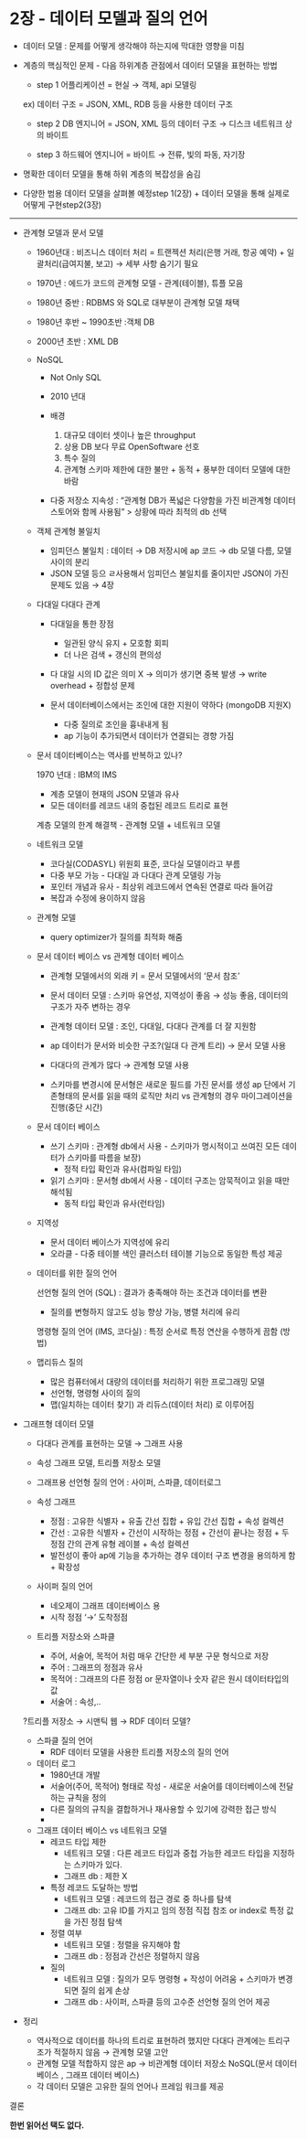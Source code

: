 # 2장 - 데이터 모델과 질의 언어

- 데이터 모델 : 문제를 어떻게 생각해야 하는지에 막대한 영향을 미침
- 계층의 핵심적인 문제 - 다음 하위계층 관점에서 데이터 모델을 표현하는 방법
    - step 1 어플리케이션 = 현실 → 객체, api 모델링
    
    ex) 데이터 구조 = JSON, XML, RDB 등을 사용한 데이터 구조
    
    - step 2 DB 엔지니어 = JSON, XML 등의 데이터 구조 → 디스크 네트워크 상의 바이트
    
    - step 3 하드웨어 엔지니어 = 바이트 → 전류, 빛의 파동, 자기장
    
- 명확한 데이터 모델을 통해 하위 계층의 복잡성을 숨김
- 다양한 범용 데이터 모델을 살펴볼 예정step 1(2장) + 데이터 모델을 통해 실제로 어떻게 구현step2(3장)

---

- 관계형 모델과 문서 모델
    - 1960년대 : 비즈니스 데이터 처리 = 트랜젝션 처리(은행 거래, 항공 예약) + 일괄처리(급여지불, 보고) → 세부 사항 숨기기 필요
    - 1970년 : 에드가 코드의 관계형 모델 - 관계(테이블), 튜플 모음
    - 1980년 중반 : RDBMS 와 SQL로 대부분이 관계형 모델 채택
    - 1980년 후반 ~ 1990초반 :객체 DB
    - 2000년 초반 : XML DB
    
    - NoSQL
        - Not Only SQL
        - 2010 년대
        - 배경
            1. 대규모 데이터 셋이나 높은 throughput
            2. 상용 DB 보다 무료 OpenSoftware 선호
            3. 특수 질의
            4. 관계형 스키마 제한에 대한 불만 + 동적 + 풍부한 데이터 모델에 대한 바람
        
        - 다중 저장소 지속성 : “관계형 DB가 폭넓은 다양함을 가진 비관계형 데이터 스토어와 함께 사용됨” > 상황에 따라 최적의 db 선택
        
    - 객체 관계형 불일치
        - 임피던스 불일치 : 데이터 → DB 저장시에 ap 코드 → db 모델 다름, 모델 사이의 분리
        - JSON 모델 등으 ㄹ사용해서 임피던스 불일치를 줄이지만 JSON이 가진 문제도 있음 → 4장
    
    - 다대일 다대다 관계
        - 다대일을 통한 장점
            - 일관된 양식 유지 + 모호함 회피
            - 더 나은 검색 + 갱신의 편의성
        - 다 대일 시의 ID 값은 의미 X → 의미가 생기면 중복 발생 → write overhead + 정합성 문제
        
        - 문서 데이터베이스에서는 조인에 대한 지원이 약하다 (mongoDB 지원X)
            - 다중 질의로 조인을 흉내내게 됨
            - ap 기능이 추가되면서 데이터가 연결되는 경향 가짐
            
    - 문서 데이터베이스는 역사를 반복하고 있나?
        
        1970 년대 : IBM의 IMS
        
        - 계층 모델이 현재의 JSON 모델과 유사
        - 모든 데이터를 레코드 내의 중첩된 레코드 트리로 표현
        
        계층 모델의 한계 해결책 - 관계형 모델 + 네트워크 모델
        
    
    - 네트워크 모델
        - 코다실(CODASYL) 위원회 표준, 코다실 모델이라고 부름
        - 다중 부모 가능 - 다대일 과 다대다 관계 모델링 가능
        - 포인터 개념과 유사 - 최상위 레코드에서 연속된 연결로 따라 들어감
        - 복잡과 수정에 용이하지 않음
    
    - 관계형 모델
        - query optimizer가 질의를 최적화 해줌
    
    - 문서 데이터 베이스 vs 관계형 데이터 베이스
        - 관계형 모델에서의 외래 키 = 문서 모델에서의 ‘문서 참조’
        
        - 문서 데이터 모델 : 스키마 유연성, 지역성이 좋음 → 성능 좋음, 데이터의 구조가 자주 변하는 경우
        - 관계형 데이터 모델 : 조인, 다대일, 다대다 관계를 더 잘 지원함
        
        - ap 데이터가 문서와 비슷한 구조?(일대 다 관계 트리) → 문서 모델 사용
        - 다대다의 관계가 많다 → 관계형 모델 사용
        
        - 스키마를 변경시에 문서형은 새로운 필드를 가진 문서를 생성 ap 단에서 기존형태의 문서를 읽을 때의 로직만 처리 vs 관계형의 경우 마이그레이션을 진행(중단 시간)
        
    - 문서 데이터 베이스
        - 쓰기 스키마 : 관계형 db에서 사용 - 스키마가 명시적이고 쓰여진 모든 데이터가 스키마를 따름을 보장)
            - 정적 타입 확인과 유사(컴파일 타임)
        - 읽기 스키마 : 문서형 db에서 사용 - 데이터 구조는 암묵적이고 읽을 때만 해석됨
            - 동적 타입 확인과 유사(런타임)
    
    - 지역성
        - 문서 데이터 베이스가 지역성에 유리
        - 오라클 - 다중 테이블 색인 클러스터 테이블 기능으로 동일한 특성 제공
    
    - 데이터를 위한 질의 언어
        
        선언형 질의 언어 (SQL) : 결과가 충족해야 하는 조건과 데이터를 변환
        
        - 질의를 변형하지 않고도 성능 향상 가능, 병렬 처리에 유리
        
        명령형 질의 언어 (IMS, 코다실) : 특정 순서로 특정 연산을 수행하게 끔함 (방법)
        
    
    - 맵리듀스 질의
        - 많은 컴퓨터에서 대량의 데이터를 처리하기 위한 프로그래밍 모델
        - 선언형, 명령형 사이의 질의
        - 맵(일치하는 데이터 찾기) 과 리듀스(데이터 처리) 로 이루어짐
    

- 그래프형 데이터 모델
    - 다대다 관계를 표현하는 모델 → 그래프 사용
    - 속성 그래프 모델, 트리플 저장소 모델
    - 그래프용 선언형 질의 언어 : 사이퍼, 스파클, 데이터로그
    
    - 속성 그래프
        - 정점 : 고유한 식별자 + 유출 간선 집합 + 유입 간선 집합 + 속성 컬렉션
        - 간선 : 고유한 식별자  + 간선이 시작하는 정점 + 간선이 끝나는 정점 + 두 정점 간의 관계 유형 레이블 + 속성 컬렉션
        - 발전성이 좋아 ap에 기능을 추가하는 경우 데이터 구조 변경을 용의하게 함 + 확장성
    
    - 사이퍼 질의 언어
        - 네오제이 그래프 데이터베이스 용
        - 시작 정점 ‘→’ 도착정점
        
    - 트리플 저장소와 스파클
        - 주어, 서술어, 목적어 처럼 매우 간단한 세 부분 구문 형식으로 저장
        - 주어 : 그래프의 정점과 유사
        - 목적어 : 그래프의 다른 정점 or 문자열이나 숫자 같은 원시 데이터타입의 값
        - 서술어 : 속성,..
    
    ?트리플 저장소 → 시맨틱 웹 → RDF 데이터 모델?
    
    - 스파클 질의 언어
        - RDF 데이터 모델을 사용한 트리플 저장소의 질의 언어
    - 데이터 로그
        - 1980년대 개발
        - 서술어(주어, 목적어) 형태로 작성 - 새로운 서술어를 데이터베이스에 전달하는 규칙을 정의
        - 다른 질의의 규칙을 결합하거나 재사용할 수 있기에 강력한 접근 방식
        - 
    - 그래프 데이터 베이스 vs 네트워크 모델
        - 레코드 타입 제한
            - 네트워크 모델 : 다른 레코드 타입과 중첩 가능한 레코드 타입을 지정하는 스키마가 있다.
            - 그래프 db : 제한 X
        - 특정 레코드 도달하는 방법
            - 네트워크 모델 : 레코드의 접근 경로 중 하나를 탐색
            - 그래프 db: 고유 ID를 가지고 임의 정점 직접 참조 or index로 특정 값을 가진 정점 탐색
        - 정렬 여부
            - 네트워크 모델 : 정렬을 유지해야 함
            - 그래프 db : 정점과 간선은 정렬하지 않음
        - 질의
            - 네트워크 모델 : 질의가 모두 명령형 + 작성이 어려움 + 스키마가 변경되면 질의 쉽게 손상
            - 그래프 db : 사이퍼, 스파클 등의 고수준 선언형 질의 언어 제공
    

- 정리
    - 역사적으로 데이터를 하나의 트리로 표현하려 했지만 다대다 관계에는 트리구조가 적절하지 않음 → 관계형 모델 고안
    - 관계형 모델 적합하지 않은 ap → 비관계형 데이터 저장소 NoSQL(문서 데이터 베이스 , 그래프 데이터 베이스)
    - 각 데이터 모델은 고유한 질의 언어나 프레임 워크를 제공

결론

**한번 읽어선 택도 없다.**